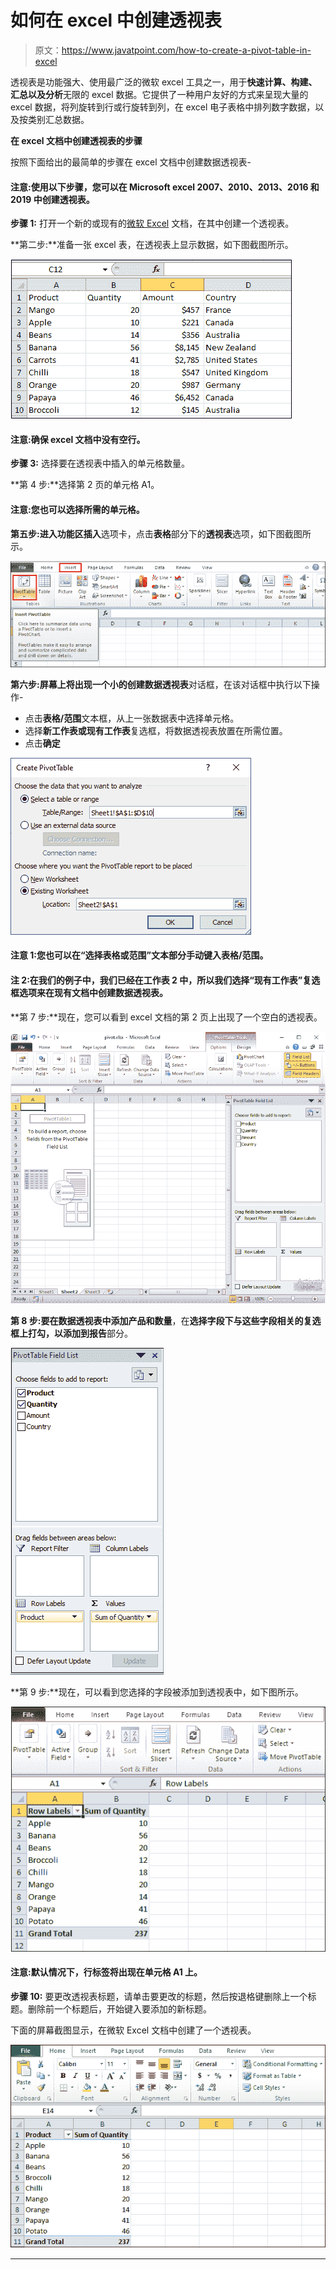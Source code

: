 # 如何在 excel 中创建透视表

> 原文：<https://www.javatpoint.com/how-to-create-a-pivot-table-in-excel>

透视表是功能强大、使用最广泛的微软 excel 工具之一，用于**快速计算、构建、汇总以及分析**无限的 excel 数据。它提供了一种用户友好的方式来呈现大量的 excel 数据，将列旋转到行或行旋转到列，在 excel 电子表格中排列数字数据，以及按类别汇总数据。

**在 excel 文档中创建透视表的步骤**

按照下面给出的最简单的步骤在 excel 文档中创建数据透视表-

#### 注意:使用以下步骤，您可以在 Microsoft excel 2007、2010、2013、2016 和 2019 中创建透视表。

**步骤 1:** 打开一个新的或现有的[微软 Excel](https://www.javatpoint.com/excel-tutorial) 文档，在其中创建一个透视表。

**第二步:**准备一张 excel 表，在透视表上显示数据，如下图截图所示。

![How to create a Pivot Table in excel](img/512db998bf9ed0e0b6b602183890cab9.png)

#### 注意:确保 excel 文档中没有空行。

**步骤 3:** 选择要在透视表中插入的单元格数量。

**第 4 步:**选择第 2 页的单元格 A1。

#### 注意:您也可以选择所需的单元格。

**第五步:**进入功能区**插入**选项卡，点击**表格**部分下的**透视表**选项，如下图截图所示。

![How to create a Pivot Table in excel](img/539b85a2760d340a538a2e27f2ed9720.png)

**第六步:**屏幕上将出现一个小的**创建数据透视表**对话框，在该对话框中执行以下操作-

*   点击**表格/范围**文本框，从上一张数据表中选择单元格。
*   选择**新工作表或现有工作表**复选框，将数据透视表放置在所需位置。
*   点击**确定**

![How to create a Pivot Table in excel](img/bcc1a619aa1009c069ce43565a3107f3.png)

#### 注意 1:您也可以在“选择表格或范围”文本部分手动键入表格/范围。

#### 注 2:在我们的例子中，我们已经在工作表 2 中，所以我们选择“现有工作表”复选框选项来在现有文档中创建数据透视表。

**第 7 步:**现在，您可以看到 excel 文档的第 2 页上出现了一个空白的透视表。

![How to create a Pivot Table in excel](img/4e9672f7ded96676acd054515748c969.png)

**第 8 步:**要在数据透视表中添加**产品和数量**，在**选择字段下与这些字段相关的复选框上打勾，以添加到报告**部分。

![How to create a Pivot Table in excel](img/9f5ae186239aa514bb7cf9ab4a4074e7.png)

**第 9 步:**现在，可以看到您选择的字段被添加到透视表中，如下图所示。

![How to create a Pivot Table in excel](img/38a1437630bcfc5c2f95b614e75cc9ef.png)

#### 注意:默认情况下，行标签将出现在单元格 A1 上。

**步骤 10:** 要更改透视表标题，请单击要更改的标题，然后按退格键删除上一个标题。删除前一个标题后，开始键入要添加的新标题。

下面的屏幕截图显示，在微软 Excel 文档中创建了一个透视表。

![How to create a Pivot Table in excel](img/c2a16ba68fa7fd11fd2bce6ae9aafbe6.png)

* * *